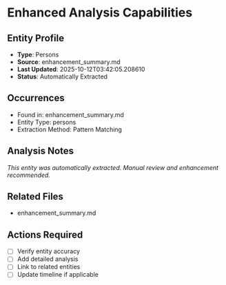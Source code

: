 # Enhanced Analysis Capabilities

## Entity Profile
- **Type**: Persons
- **Source**: enhancement_summary.md
- **Last Updated**: 2025-10-12T03:42:05.208610
- **Status**: Automatically Extracted

## Occurrences
- Found in: enhancement_summary.md
- Entity Type: persons
- Extraction Method: Pattern Matching

## Analysis Notes
*This entity was automatically extracted. Manual review and enhancement recommended.*

## Related Files
- enhancement_summary.md

## Actions Required
- [ ] Verify entity accuracy
- [ ] Add detailed analysis
- [ ] Link to related entities
- [ ] Update timeline if applicable
